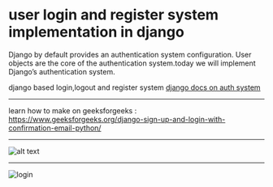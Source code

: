 # user login and register system implementation in django 

Django by default provides an authentication system configuration. User objects are the core of the authentication system.today we will implement Django’s authentication system.

django based login,logout and register system [django docs on auth system](https://docs.djangoproject.com/en/2.2/topics/auth/default/)

---

learn how to make on geeksforgeeks : https://www.geeksforgeeks.org/django-sign-up-and-login-with-confirmation-email-python/

---

![alt text](https://github.com/itsvinayak/user_login_and_register/blob/master/Screenshot%20from%202019-07-23%2007-26-47.png)


---


![login](https://github.com/itsvinayak/user_login_and_register/blob/master/Screenshot%20from%202019-07-23%2007-27-12.png)
